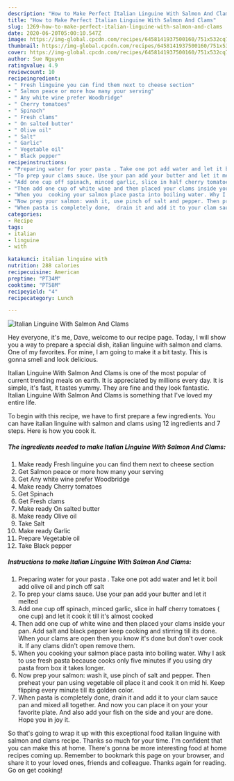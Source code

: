 ```yaml
---
description: "How to Make Perfect Italian Linguine With Salmon And Clams"
title: "How to Make Perfect Italian Linguine With Salmon And Clams"
slug: 1269-how-to-make-perfect-italian-linguine-with-salmon-and-clams
date: 2020-06-20T05:00:10.547Z
image: https://img-global.cpcdn.com/recipes/6458141937500160/751x532cq70/italian-linguine-with-salmon-and-clams-recipe-main-photo.jpg
thumbnail: https://img-global.cpcdn.com/recipes/6458141937500160/751x532cq70/italian-linguine-with-salmon-and-clams-recipe-main-photo.jpg
cover: https://img-global.cpcdn.com/recipes/6458141937500160/751x532cq70/italian-linguine-with-salmon-and-clams-recipe-main-photo.jpg
author: Sue Nguyen
ratingvalue: 4.9
reviewcount: 10
recipeingredient:
- " Fresh linguine you can find them next to cheese section"
- " Salmon peace or more how many your serving"
- " Any white wine prefer Woodbridge"
- " Cherry tomatoes"
- " Spinach"
- " Fresh clams"
- " On salted butter"
- " Olive oil"
- " Salt"
- " Garlic"
- " Vegetable oil"
- " Black pepper"
recipeinstructions:
- "Preparing water for your pasta . Take one pot add water and let it boil add olive oil and pinch off salt"
- "To prep your clams sauce. Use your pan add your butter and let it melted"
- "Add one cup off spinach, minced garlic, slice in half cherry tomatoes ( one cup) and let it cook it till it&#39;s almost cooked"
- "Then add one cup of white wine and then placed your clams inside your pan. Add salt and black pepper keep cooking and stirring till its done. When your clams are open then you know it&#39;s done but don&#39;t over cook it. If any clams didn&#39;t open remove them."
- "When you  cooking your salmon place pasta into boiling water. Why I ask to use fresh pasta because cooks only five minutes if you using dry pasta from box it takes longer."
- "Now prep your salmon: wash it, use pinch of salt and pepper. Then preheat your pan using vegetable oil place it and cook it on mid hi. Keep flipping every minute till its golden color."
- "When pasta is completely done,  drain it and add it to your clam sauce pan and mixed all together. And now you can place it on your your favorite plate. And also add your fish on the side and your are done. Hope you in joy it."
categories:
- Recipe
tags:
- italian
- linguine
- with

katakunci: italian linguine with 
nutrition: 288 calories
recipecuisine: American
preptime: "PT34M"
cooktime: "PT58M"
recipeyield: "4"
recipecategory: Lunch

---
```



![Italian Linguine With Salmon And Clams](https://img-global.cpcdn.com/recipes/6458141937500160/751x532cq70/italian-linguine-with-salmon-and-clams-recipe-main-photo.jpg)

Hey everyone, it's me, Dave, welcome to our recipe page. Today, I will show you a way to prepare a special dish, italian linguine with salmon and clams. One of my favorites. For mine, I am going to make it a bit tasty. This is gonna smell and look delicious.

Italian Linguine With Salmon And Clams is one of the most popular of current trending meals on earth. It is appreciated by millions every day. It is simple, it's fast, it tastes yummy. They are fine and they look fantastic. Italian Linguine With Salmon And Clams is something that I've loved my entire life.




To begin with this recipe, we have to first prepare a few ingredients. You can have italian linguine with salmon and clams using 12 ingredients and 7 steps. Here is how you cook it.

<!--inarticleads1-->

##### The ingredients needed to make Italian Linguine With Salmon And Clams:

1. Make ready  Fresh linguine you can find them next to cheese section
1. Get  Salmon peace or more how many your serving
1. Get  Any white wine prefer Woodbridge
1. Make ready  Cherry tomatoes
1. Get  Spinach
1. Get  Fresh clams
1. Make ready  On salted butter
1. Make ready  Olive oil
1. Take  Salt
1. Make ready  Garlic
1. Prepare  Vegetable oil
1. Take  Black pepper




<!--inarticleads2-->

##### Instructions to make Italian Linguine With Salmon And Clams:

1. Preparing water for your pasta . Take one pot add water and let it boil add olive oil and pinch off salt
1. To prep your clams sauce. Use your pan add your butter and let it melted
1. Add one cup off spinach, minced garlic, slice in half cherry tomatoes ( one cup) and let it cook it till it&#39;s almost cooked
1. Then add one cup of white wine and then placed your clams inside your pan. Add salt and black pepper keep cooking and stirring till its done. When your clams are open then you know it&#39;s done but don&#39;t over cook it. If any clams didn&#39;t open remove them.
1. When you  cooking your salmon place pasta into boiling water. Why I ask to use fresh pasta because cooks only five minutes if you using dry pasta from box it takes longer.
1. Now prep your salmon: wash it, use pinch of salt and pepper. Then preheat your pan using vegetable oil place it and cook it on mid hi. Keep flipping every minute till its golden color.
1. When pasta is completely done,  drain it and add it to your clam sauce pan and mixed all together. And now you can place it on your your favorite plate. And also add your fish on the side and your are done. Hope you in joy it.




So that's going to wrap it up with this exceptional food italian linguine with salmon and clams recipe. Thanks so much for your time. I'm confident that you can make this at home. There's gonna be more interesting food at home recipes coming up. Remember to bookmark this page on your browser, and share it to your loved ones, friends and colleague. Thanks again for reading. Go on get cooking!
